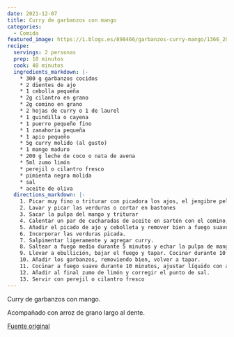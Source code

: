 ```yaml
---
date: 2021-12-07
title: Curry de garbanzos con mango
categories:
  - Comida
featured_image: https://i.blogs.es/898466/garbanzos-curry-mango/1366_2000.jpg
recipe:
  servings: 2 personas
  prep: 10 minutos
  cook: 40 minutos
  ingredients_markdown: |-
  	* 300 g garbanzos cocidos
  	* 2 dientes de ajo
  	* 1 cebolla pequeña
  	* 2g cilantro en grano
  	* 2g comino en grano
  	* 2 hojas de curry o 1 de laurel
  	* 1 guindilla o cayena
  	* 1 puerro pequeño fino
  	* 1 zanahoria pequeña
  	* 1 apio pequeño
  	* 5g curry molido (al gusto)
  	* 1 mango maduro
  	* 200 g leche de coco o nata de avena
  	* 5ml zumo limón
  	* perejil o cilantro fresco
  	* pimienta negra molida
  	* sal
  	* aceite de oliva
  directions_markdown: |-
  	1. Picar muy fino o triturar con picadora los ajos, el jengibre pelado y la cebolleta.
  	2. Lavar y picar las verduras o cortar en bastones
  	3. Sacar la pulpa del mango y triturar
  	4. Calentar un par de cucharadas de aceite en sartén con el comino, cilantor y las hojas de curry o laurel hasta que suelten el aroma.
  	5. Añadir el picado de ajo y cebolleta y remover bien a fuego suave durante 8-10 minutos.
  	6. Incorporar las verduras picada.
  	7. Salpimentar ligeramente y agregar curry.
  	8. Saltear a fuego medio durante 5 minutos y echar la pulpa de mango, la leche de coco o nata de avena y remover bien.
  	9. Llevar a ebullición, bajar el fuego y tapar. Cocinar durante 10 minutos.
  	10. Añadir los garbanzos, removiendo bien, volver a tapar.
  	11. Cocinar a fuego suave durante 10 minutos, ajustar líquido con agua o caldo si se seca demasiado.
  	12. Añadir al final zumo de limón y corregir el punto de sal.
  	13. Servir con perejil o cilantro fresco
---
```

Curry de garbanzos con mango.

Acompañado con arroz de grano largo al dente.

[Fuente original](https://www.directoalpaladar.com/recetas-de-legumbres-y-verduras/curry-de-garbanzos-con-mango-receta-vegana-llena-de-sabor)
